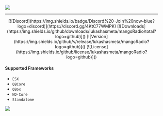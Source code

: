 ![](https://github.com/user-attachments/assets/24a3a0d6-c6d5-4f33-b2d5-1b36840bebad)

------------
<div align="center">
[![Discord](https://img.shields.io/badge/Discord%20-Join%20now-blue?logo=discord)](https://discord.gg/4KtC77WMPK)
[![Downloads](https://img.shields.io/github/downloads/lukashasmeta/mangoRadio/total?logo=github)]()
[![Version](https://img.shields.io/github/v/release/lukashasmeta/mangoRadio?logo=github)]()
[![License](https://img.shields.io/github/license/lukashasmeta/mangoRadio?logo=github)]()
</div>

#### Supported Frameworks
- `ESX`
- `QBCore`
- `QBox`
- `ND-Core`
- `Standalone`

![](https://github.com/user-attachments/assets/255ac9f3-4176-4679-b524-f215d2ed0ee3)
